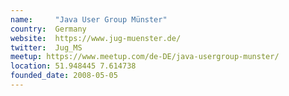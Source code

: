 ```yaml
---
name:     "Java User Group Münster"
country:  Germany
website:  https://www.jug-muenster.de/
twitter:  Jug_MS
meetup: https://www.meetup.com/de-DE/java-usergroup-munster/
location: 51.948445 7.614738
founded_date: 2008-05-05
---
```


